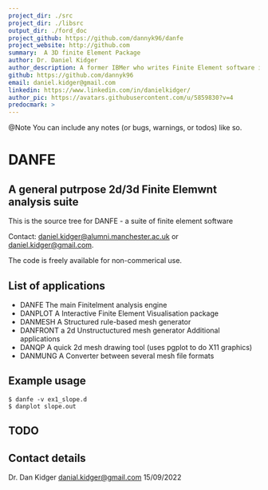 ```yaml
---
project_dir: ./src
project_dir: ./libsrc
output_dir: ./ford_doc
project_github: https://github.com/dannyk96/danfe
project_website: http://github.com
summary:  A 3D finite Element Package
author: Dr. Daniel Kidger
author_description: A former IBMer who writes Finite Element software in his spare time
github: https://github.com/dannyk96
email: daniel.kidger@gmail.com
linkedin: https://www.linkedin.com/in/danielkidger/
author_pic: https://avatars.githubusercontent.com/u/5859830?v=4
predocmark: >
---
```


@Note
You can include any notes (or bugs, warnings, or todos) like so.


# DANFE 
## A general putrpose 2d/3d Finite Elemwnt analysis suite
This is the source tree for DANFE - a suite of finite element software

Contact:  daniel.kidger@alumni.manchester.ac.uk or daniel.kidger@gmail.com.

The code is freely available for non-commerical use.

## List of applications
- DANFE The main Finitelment analysis engine
- DANPLOT A  Interactive Finite Element Visualisation package
- DANMESH A Structured rule-based mesh generator
- DANFRONT a 2d Unstructuctured mesh generator
Additional applications
- DANQP A quick 2d mesh drawing tool (uses pgplot to do X11 graphics)
- DANMUNG A Converter between several mesh file formats


## Example usage

```
$ danfe -v ex1_slope.d
$ danplot slope.out
```


## TODO

## Contact details

Dr. Dan Kidger
danial.kidger@gmail.com
15/09/2022


